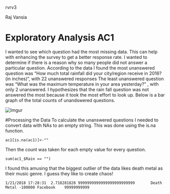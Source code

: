 rvrv3

Raj Vansia 
# Exploratory Analysis AC1
I wanted to see which question had the most missing data. This can help with enhancing the survey to get a better response rate. I wanted to determine if there is a reason why so many people did not answer a particular question. According to the data I found the most unanswered question was “How much total rainfall did your city/region receive in 2016? (in inches)”, with 22 unanswered responses The least unanswered question was “What was the maximum temperature in your area yesterday?” , with only 2 unanswered. I hypothesizes that the rain fall question was not answered the most because it took the most effort to look up.  Below is a bar graph of the total counts of unandswered questions. 

![Imgur](https://i.imgur.com/ZD9uixa.png)

#Processing the Data 
To calculate the unanswered questions I needed to convert data with NAs to an empty string. This was done using the is.na function. 
```
ac1[is.na(ac1)]<-""
```
Then the count was taken for each empty value for every question. 

```
sum(ac1_$Rain == "")
```
I found this amusing that the biggest outlier of the data likes death metal as their music genre. I guess they like to create chaos!
```
1/21/2018 17:28:31	2.718281828	9999999999999999999999999		Death Metal	-100000	Facebook	99999999999
```

